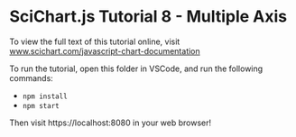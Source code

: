 # SciChart.js Tutorial 8 - Multiple Axis 

To view the full text of this tutorial online, visit www.scichart.com/javascript-chart-documentation 

To run the tutorial, open this folder in VSCode, and run the following commands:

* `npm install`
* `npm start` 

Then visit https://localhost:8080 in your web browser! 
